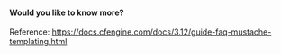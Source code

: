 #### Would you like to know more?

Reference: <https://docs.cfengine.com/docs/3.12/guide-faq-mustache-templating.html>
